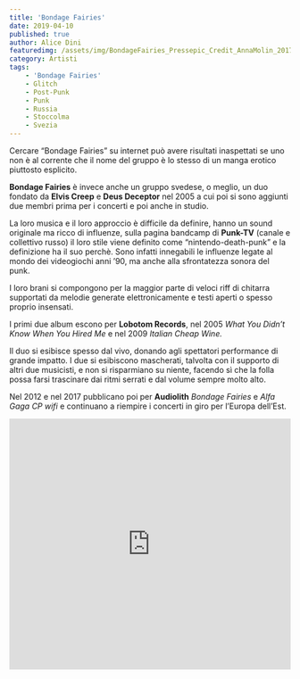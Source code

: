 ```yaml
---
title: 'Bondage Fairies'
date: 2019-04-10
published: true
author: Alice Dini
featuredimg: /assets/img/BondageFairies_Pressepic_Credit_AnnaMolin_2017_1.jpg
category: Artisti
tags:
    - 'Bondage Fairies'
    - Glitch
    - Post-Punk
    - Punk
    - Russia
    - Stoccolma
    - Svezia
---
```


Cercare “Bondage Fairies” su internet può avere risultati inaspettati se uno non è al corrente che il nome del gruppo è lo stesso di un manga erotico piuttosto esplicito.

**Bondage Fairies** è invece anche un gruppo svedese, o meglio, un duo fondato da **Elvis Creep** e **Deus Deceptor** nel 2005 a cui poi si sono aggiunti due membri prima per i concerti e poi anche in studio.

La loro musica e il loro approccio è difficile da definire, hanno un sound originale ma ricco di influenze, sulla pagina bandcamp di **Punk-TV** (canale e collettivo russo) il loro stile viene definito come “nintendo-death-punk” e la definizione ha il suo perchè. Sono infatti innegabili le influenze legate al mondo dei videogiochi anni ’90, ma anche alla sfrontatezza sonora del punk.

I loro brani si compongono per la maggior parte di veloci riff di chitarra supportati da melodie generate elettronicamente e testi aperti o spesso proprio insensati.

I primi due album escono per **Lobotom Records**, nel 2005 *What You Didn’t Know When You Hired Me* e nel 2009  *Italian Cheap Wine.*

Il duo si esibisce spesso dal vivo, donando agli spettatori performance di grande impatto. I due si esibiscono mascherati, talvolta con il supporto di altri due musicisti, e non si risparmiano su niente, facendo sì che la folla possa farsi trascinare dai ritmi serrati e dal volume sempre molto alto.

Nel 2012 e nel 2017 pubblicano poi per **Audiolith** *Bondage Fairies* e *Alfa Gaga CP wifi* e continuano a riempire i concerti in giro per l’Europa dell’Est.

<iframe frameborder="no" height="450" scrolling="no" src="http://w.soundcloud.com/player/?url=http%3A//api.soundcloud.com/playlists/750018927&color=%23000000&auto_play=false&hide_related=false&show_comments=true&show_user=true&show_reposts=false&show_teaser=true&visual=true" width="100%"><span class="mce_SELRES_start" data-mce-type="bookmark" style="display: inline-block; width: 0px; overflow: hidden; line-height: 0;">﻿</span></iframe>
